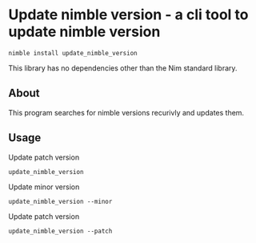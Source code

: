 # Update nimble version - a cli tool to update nimble version

`nimble install update_nimble_version`

This library has no dependencies other than the Nim standard library.

## About

This program searches for nimble versions recurivly and updates them.

## Usage


Update patch version
```
update_nimble_version
```

Update minor version
```
update_nimble_version --minor
```

Update patch version
```
update_nimble_version --patch
```


